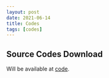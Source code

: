 ```yaml
---
layout: post
date: 2021-06-14
title: Codes
tags: [codes]
---
```


## Source Codes Download

Will be available at [code][code].

[code]: http://github.com/pvcd-vsal/vsal